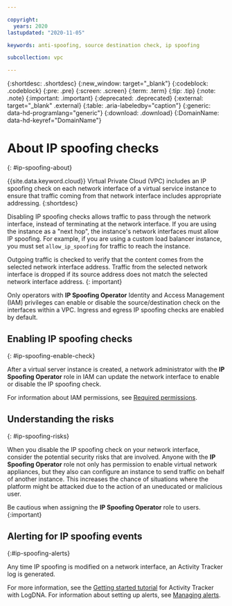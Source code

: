 ```yaml
---

copyright:
  years: 2020
lastupdated: "2020-11-05"

keywords: anti-spoofing, source destination check, ip spoofing

subcollection: vpc

---
```



{:shortdesc: .shortdesc}
{:new_window: target="_blank"}
{:codeblock: .codeblock}
{:pre: .pre}
{:screen: .screen}
{:term: .term}
{:tip: .tip}
{:note: .note}
{:important: .important}
{:deprecated: .deprecated}
{:external: target="_blank" .external}
{:table: .aria-labeledby="caption"}
{:generic: data-hd-programlang="generic"}
{:download: .download}
{:DomainName: data-hd-keyref="DomainName"}


# About IP spoofing checks
{: #ip-spoofing-about}

{{site.data.keyword.cloud}} Virtual Private Cloud (VPC) includes an IP spoofing check on each network interface of a virtual service instance to ensure that traffic coming from that network interface includes appropriate addressing.
{:shortdesc}

Disabling IP spoofing checks allows traffic to pass through the network interface, instead of terminating at the network interface. If you are using the instance as a "next hop", the instance's network interfaces must allow IP spoofing. For example, if you are using a custom load balancer instance, you must set `allow_ip_spoofing` for traffic to reach the instance.

Outgoing traffic is checked to verify that the content comes from the selected network interface address. Traffic from the selected network interface is dropped if its source address does not match the selected network interface address.
{: important}

Only operators with **IP Spoofing Operator** Identity and Access Management (IAM) privileges can enable or disable the source/destination check on the interfaces within a VPC. Ingress and egress IP spoofing checks are enabled by default.

## Enabling IP spoofing checks
{: #ip-spoofing-enable-check}

After a virtual server instance is created, a network administrator with the **IP Spoofing Operator** role in IAM can update the network interface to enable or disable the IP spoofing check.

For information about IAM permissions, see [Required permissions](/docs/vpc?topic=vpc-resource-authorizations-required-for-api-and-cli-calls).

## Understanding the risks
{: #ip-spoofing-risks}

When you disable the IP spoofing check on your network interface, consider the potential security risks that are involved. Anyone with the **IP Spoofing Operator** role not only has permission to enable virtual network appliances, but they also can configure an instance to send traffic on behalf of another instance. This increases the chance of situations where the platform might be attacked due to the action of an uneducated or malicious user.

Be cautious when assigning the **IP Spoofing Operator** role to users.
{:important}

## Alerting for IP spoofing events
{:#ip-spoofing-alerts}

Any time IP spoofing is modified on a network interface, an Activity Tracker log is generated.

For more information, see the [Getting started tutorial](/docs/Activity-Tracker-with-LogDNA?topic=Activity-Tracker-with-LogDNA-getting-started) for Activity Tracker with LogDNA.
For information about setting up alerts, see [Managing alerts](/docs/Activity-Tracker-with-LogDNA?topic=Activity-Tracker-with-LogDNA-alerts).
